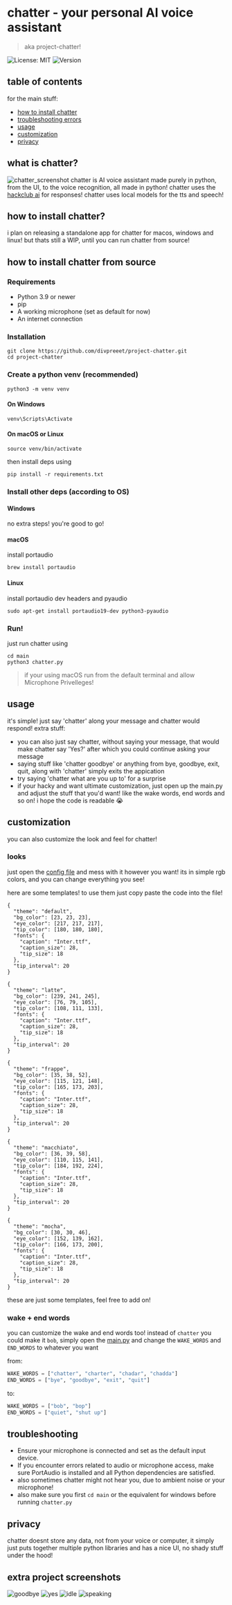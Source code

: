 # chatter - your personal AI voice assistant
> aka project-chatter!

![License: MIT](https://img.shields.io/badge/License-MIT-blue.svg)
![Version](https://img.shields.io/badge/version-0.1.1-brightgreen.svg)

## table of contents
for the main stuff:

- [how to install chatter](#how-to-install-chatter-from-source)
- [troubleshooting errors](#troubleshooting)
- [usage](#usage)
- [customization](#customization)
- [privacy](#privacy)

## what is chatter?
![chatter_screenshot](assets/speaking.png)
chatter is AI voice assistant made purely in python, from the UI, to the voice recognition, all made in python! chatter uses the [hackclub ai](https://ai.hackclub.com/) for responses! chatter uses local models for the tts and speech!


## how to install chatter?
i plan on releasing a standalone app for chatter for macos, windows and linux! but thats still a WIP, until you can run chatter from source!


## how to install chatter from source
### Requirements
- Python 3.9 or newer
- pip
- A working microphone (set as default for now)
- An internet connection

### Installation
```
git clone https://github.com/divpreeet/project-chatter.git
cd project-chatter
```
### Create a python venv (recommended)
```
python3 -m venv venv
```

#### On Windows 
```
venv\Scripts\Activate
```
#### On macOS or Linux
```
source venv/bin/activate
```

then install deps using
```
pip install -r requirements.txt
```
### Install other deps (according to OS)

#### Windows
no extra steps! you're good to go!

#### macOS
install portaudio
```
brew install portaudio
```
#### Linux
install portaudio dev headers and pyaudio
```
sudo apt-get install portaudio19-dev python3-pyaudio
```

### Run!
just run chatter using
```
cd main
python3 chatter.py
```
> if your using macOS run from the default terminal and allow Microphone Privelleges!


## usage
it's simple! just say 'chatter' along your message and chatter would respond!
extra stuff:
- you can also just say chatter, without saying your message, that would make chatter say 'Yes?' after which you could continue asking your message
- saying stuff like 'chatter goodbye' or anything from bye, goodbye, exit, quit, along with 'chatter' simply exits the appication
- try saying 'chatter what are you up to' for a surprise
- if your hacky and want ultimate customization, just open up the main.py and adjust the stuff that you'd want! like the wake words, end words and so on! i hope the code is readable 😭

## customization
you can also customize the look and feel for chatter! 

### looks
just open the [config file](main/config.json) and mess with it however you want! its in simple rgb colors, and you can change everything you see!

here are some templates! to use them just copy paste the code into the file!

```jsonc
{
  "theme": "default",
  "bg_color": [23, 23, 23],
  "eye_color": [217, 217, 217],
  "tip_color": [180, 180, 180],
  "fonts": {
    "caption": "Inter.ttf",
    "caption_size": 28,
    "tip_size": 18
  },
  "tip_interval": 20
}
```

```jsonc
{
  "theme": "latte",
  "bg_color": [239, 241, 245],
  "eye_color": [76, 79, 105],
  "tip_color": [108, 111, 133],
  "fonts": {
    "caption": "Inter.ttf",
    "caption_size": 28,
    "tip_size": 18
  },
  "tip_interval": 20
}

```

```jsonc
{
  "theme": "frappe",
  "bg_color": [35, 38, 52],
  "eye_color": [115, 121, 148],
  "tip_color": [165, 173, 203],
  "fonts": {
    "caption": "Inter.ttf",
    "caption_size": 28,
    "tip_size": 18
  },
  "tip_interval": 20
}

```

```jsonc
{
  "theme": "macchiato",
  "bg_color": [36, 39, 58],
  "eye_color": [110, 115, 141],
  "tip_color": [184, 192, 224],
  "fonts": {
    "caption": "Inter.ttf",
    "caption_size": 28,
    "tip_size": 18
  },
  "tip_interval": 20
}

```
```jsonc
{
  "theme": "mocha",  
  "bg_color": [30, 30, 46],
  "eye_color": [152, 139, 162],
  "tip_color": [166, 173, 200],
  "fonts": {
    "caption": "Inter.ttf",
    "caption_size": 28,
    "tip_size": 18
  },
  "tip_interval": 20
}
```

these are just some templates, feel free to add on!

### wake + end words
you can customize the wake and end words too! instead of `chatter` you could make it `bob`, simply open the [main.py](main/main.py) and change the `WAKE_WORDS` and `END_WORDS` to whatever you want

from:
```python
WAKE_WORDS = ["chatter", "charter", "chadar", "chadda"]
END_WORDS = ["bye", "goodbye", "exit", "quit"]
```

to:
```python
WAKE_WORDS = ["bob", "bop"]
END_WORDS = ["quiet", "shut up"]
```


## troubleshooting
- Ensure your microphone is connected and set as the default input device.
- If you encounter errors related to audio or microphone access, make sure PortAudio is installed and all Python dependencies are satisfied.
- also sometimes chatter might not hear you, due to ambient noise or your microphone!
- also make sure you first `cd main` or the equivalent for windows before running `chatter.py`

## privacy
chatter doesnt store any data, not from your voice or computer, it simply just puts together multiple python libraries and has a nice UI, no shady stuff under the hood!

## extra project screenshots
![goodbye](assets/goodbye.png)
![yes](assets/yes.png)
![idle](assets/idle.png)
![speaking](assets/speaking.png)